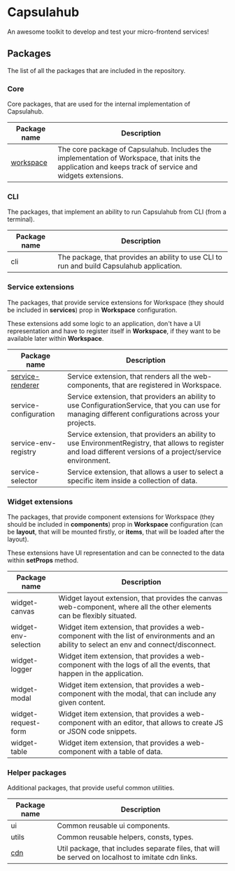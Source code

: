 # Capsulahub

An awesome toolkit to develop and test your micro-frontend services!

## Packages

The list of all the packages that are included in the repository.

### Core

Core packages, that are used for the internal implementation of Capsulahub.

| Package name                    | Description                                                                                                                                                    |
|---------------------------------|----------------------------------------------------------------------------------------------------------------------------------------------------------------|
| [workspace](packages/workspace) | The core package of Capsulahub. Includes the implementation of Workspace, that inits the application and keeps track of service and widgets extensions.        |

### CLI

The packages, that implement an ability to run Capsulahub from CLI (from a terminal).

| Package name          | Description                                                                                                                                                    |
|-----------------------|----------------------------------------------------------------------------------------------------------------------------------------------------------------|
| cli                   | The package, that provides an ability to use CLI to run and build Capsulahub application.                                                                                                                                 |

### Service extensions

The packages, that provide service extensions for Workspace (they should be included in **services**) prop in **Workspace** configuration.

These extensions add some logic to an application, don't have a UI representation and have to register itself in **Workspace**, if they want to be available later within **Workspace**.

| Package name                                    | Description                                                                                                                                                    |
|-------------------------------------------------|----------------------------------------------------------------------------------------------------------------------------------------------------------------|
| [service-renderer](packages/service-renderer)   | Service extension, that renders all the web-components, that are registered in Workspace.                                                                      |
| service-configuration                           | Service extension, that providers an ability to use ConfigurationService, that you can use for managing different configurations across your projects.         |
| service-env-registry                            | Service extension, that providers an ability to use EnvironmentRegistry, that allows to register and load different versions of a project/service environment. |
| service-selector                                | Service extension, that allows a user to select a specific item inside a collection of data.                                                                   |

### Widget extensions

The packages, that provide component extensions for Workspace (they should be included in **components**) prop in **Workspace** configuration (can be **layout**, that will be mounted firstly, or **items**, that will be loaded after the layout).

These extensions have UI representation and can be connected to the data within **setProps** method.

| Package name          | Description                                                                                                                                                    |
|-----------------------|----------------------------------------------------------------------------------------------------------------------------------------------------------------|
| widget-canvas         | Widget layout extension, that provides the canvas web-component, where all the other elements can be flexibly situated.                                        |
| widget-env-selection  | Widget item extension, that provides a web-component with the list of environments and an ability to select an env and connect/disconnect.                     |
| widget-logger         | Widget item extension, that provides a web-component with the logs of all the events, that happen in the application.                                          |
| widget-modal          | Widget item extension, that provides a web-component with the modal, that can include any given content.                                                       |
| widget-request-form   | Widget item extension, that provides a web-component with an editor, that allows to create JS or JSON code snippets.                                           |
| widget-table          | Widget item extension, that provides a web-component with a table of data.                                                                                     |

### Helper packages

Additional packages, that provide useful common utilities.

| Package name          | Description                                                                                                                                                    |
|-----------------------|----------------------------------------------------------------------------------------------------------------------------------------------------------------|
| ui                    | Common reusable ui components.                                                                                                                                 |
| utils                 | Common reusable helpers, consts, types.                                                                                                                        |
| [cdn](packages/cdn)   | Util package, that includes separate files, that will be served on localhost to imitate cdn links.                                                             |
